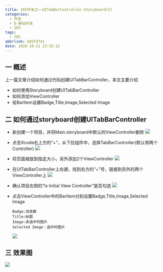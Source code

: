 ```yaml
---
title: IOS开发之——UITabBarController-Storyboard(2)
categories:
  - 开发
  - D-移动开发
  - IOS
tags:
  - IOS
abbrlink: b85fd741
date: 2020-10-21 23:35:12
---
```

## 一 概述

上一篇文章介绍如何通过代码创建UITabBarController，本文主要介绍

* 如何使用Storyboard创建UITabBarController
* 如何添加ViewController
* 给BarItem设置Badge,Title,Image,Selected Image

<!--more-->

## 二 如何通过storyboard创建UITabBarController

* 新创建一个项目，并将Main.storyboard中默认的ViewController删除
  ![][1]
  
* 点击Xcode右上方的“+”，从下拉组件中，选择TabBarController(默认带两个Controller)
  ![][2]
  
* 将页面缩放到指定大小，另外添加2个ViewController
  ![][3]
  
* 在UITabBarController上右键，找到右方的“+”号，链接到另外的两个ViewController上
	![][4]
	
* 确认项目右侧的“Is Initial VIew Controller”是否勾选
  ![][5]
  
* 点击ViewController中的BarItem分别设置Badge,Title,Image,Selected Image

  ```
  Badge:消息数
  Title:标题
  Image:未选中时图片
  Selected Image：选中时图片
  ```
  ![][6]

## 三 效果图
![][7]


[1]:https://jsd.onmicrosoft.cn/gh/PGzxc/CDN/blog-ios/ios-uitabbar-viewcontroller-delete-mainstory-view.png
[2]:https://jsd.onmicrosoft.cn/gh/PGzxc/CDN/blog-ios/ios-uitabbar-viewcontroller-add-tabbar.png
[3]:https://jsd.onmicrosoft.cn/gh/PGzxc/CDN/blog-ios/ios-tabbar-viewcontroller-add-controller.png
[4]:https://jsd.onmicrosoft.cn/gh/PGzxc/CDN/blog-ios/ios-tabbar-viewcontroller-connect-viewcontroller.png
[5]:https://jsd.onmicrosoft.cn/gh/PGzxc/CDN/blog-ios/ios-tabbar-viewcontroller-isinitial-select.png
[6]:https://jsd.onmicrosoft.cn/gh/PGzxc/CDN/blog-ios/ios-tabbar-viewcontroller-baritem-setting.png
[7]:https://jsd.onmicrosoft.cn/gh/PGzxc/CDN/blog-ios/ios-uitabbar-viewcontroller-storyboard-view.gif
